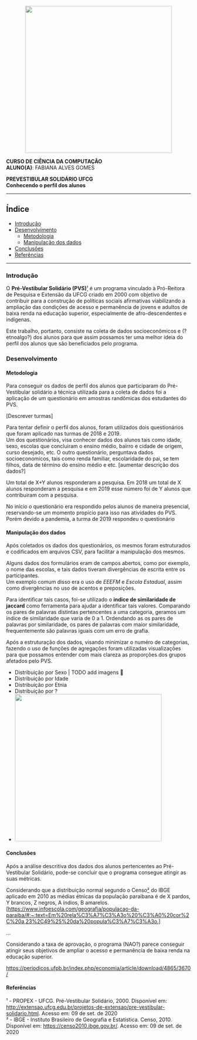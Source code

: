<p align="center">
<img src="https://upload.wikimedia.org/wikipedia/commons/thumb/5/5d/UfcgBrasao.jpg/1024px-UfcgBrasao.jpg" width="400" align="center">



**CURSO DE CIÊNCIA DA COMPUTAÇÃO**  
**ALUNO(A)**: FABIANA ALVES GOMES 

**PREVESTIBULAR SOLIDÁRIO UFCG**  
**Conhecendo o perfil dos alunos**

---

## Índice

- [Introdução](#introdução)
- [Desenvolvimento](#desenvolvimento)
  - [Metodologia](#metodologia)
  - [Manipulação dos dados](#manipulação-dos-dados)
- [Conclusões](#conclusão)
- [Referências](#referências)


---

### Introdução

O **Pré-Vestibular Solidário (PVS)**[¹](#1)  é um programa vinculado à Pró-Reitora de Pesquisa e Extensão da UFCG criado em 2000 com objetivo de contribuir para a construção de políticas sociais afirmativas viabilizando a ampliação das condições de acesso e permanência de jovens e adultos de baixa renda na educação superior, especialmente de afro-descendentes e indígenas.

Este trabalho, portanto, consiste na coleta de dados socioeconômicos e (?etnoalgo?) dos alunos para que assim possamos ter uma melhor ideia do perfil dos alunos que são beneficiados pelo programa. 

### Desenvolvimento
#### Metodologia
Para conseguir os dados de perfil dos alunos que participaram do Pré-Vestibular solidário a técnica utilizada para a coleta de dados foi a aplicação de um questionário em amostras randômicas dos estudantes do PVS. 

[Descrever turmas]

Para tentar definir o perfil dos alunos, foram utilizados dois questionários que foram aplicado nas turmas de 2018 e 2019.  
Um dos questionários, visa conhecer dados dos alunos tais como idade, sexo, escolas que concluiram o ensino médio, bairro e cidade de origem, curso desejado, etc. 
O outro questionário, perguntava dados socioeconomicos, tais como renda familiar, escolaridade do pai, se tem filhos, data de término do ensino médio e etc. 
[aumentar descrição dos dados?]

Um total de X+Y alunos responderam a pesquisa. 
Em 2018 um total de X alunos responderam a pesquisa e em 2019 esse número foi de Y alunos que contribuiram com a pesquisa. 

No início o questionário era respondido pelos alunos de maneira presencial, reservando-se um momento propício para isso nas atividades do PVS. Porém devido a pandemia, a turma de 2019 respondeu o questionário 

#### Manipulação dos dados
Após coletados os dados dos questionários, os mesmos foram estruturados e codificados em arquivos CSV, para facilitar a manipulação dos mesmos. 

Alguns dados dos formulários eram de campos abertos, como por exemplo, o nome das escolas, e tais dados tiveram divergências de escrita entre os participantes.  
Um exemplo comum disso era o uso de *EEEFM* e *Escola Estadual*, assim como divergências no uso de acentos e preposições.

Para identificar tais casos, foi-se utilizado o **indice de similaridade de jaccard** como ferramenta para ajudar a identificar tais valores. Comparando os pares de palavras distintas pertencentes a uma categoria, geramos um indice de similaridade que varia de 0 a 1. Ordendando as os pares de palavras por similaridade, os pares de palavras com maior similaridade, frequentemente são palavras iguais com um erro de grafia. 

Após a estruturação dos dados, visando minimizar o numéro de categorias, fazendo o uso de funções de agregações foram utilizadas visualizações para que possamos entender com mais clareza as proporções dos grupos afetados pelo PVS. 

- Distribuição por Sexo  | TODO add imagens :horse: 
- Distribuição por Idade 
- Distribuição por Etnia 
- Distribuição por ? 
- <img src="https://eusoqueriaestudar.files.wordpress.com/2011/04/ibagens.jpg" width="400">


#### Conclusões

Após a análise descritiva dos dados dos alunos pertencentes ao Pré-Vestibular Solidário, pode-se concluir que o programa consegue atingir as suas métricas. 

Considerando que a distribuição normal segundo o Censo[²](#2) do IBGE aplicado em 2010 as médias étnicas da população paraibana é de X pardos, Y brancos, Z negros, A índios, B amarelos. [https://www.infoescola.com/geografia/populacao-da-paraiba/#:~:text=Em%20rela%C3%A7%C3%A3o%20%C3%A0%20cor%2C%20a,23%2C49%25%20da%20popula%C3%A7%C3%A3o.] 

...

Considerando a taxa de aprovação, o programa (NAO?) parece conseguir atingir seus objetivos de ampliar o acesso e permanência de baixa renda na educação superior. 

https://periodicos.ufpb.br/index.php/economia/article/download/4865/3670/



#### Referências 

<a id="1"></a>
¹ - PROPEX - UFCG. Pré-Vestibular Solidário, 2000. Disponível em: http://extensao.ufcg.edu.br/projetos-de-extensao/pre-vestibular-solidario.html. Acesso em: 09 de set. de 2020  
<a id="2"></a>
² - IBGE - Instituto Brasileiro de Geografia e Estatística. Censo, 2010. Disponível em: https://censo2010.ibge.gov.br/. Acesso em: 09 de set. de 2020  
